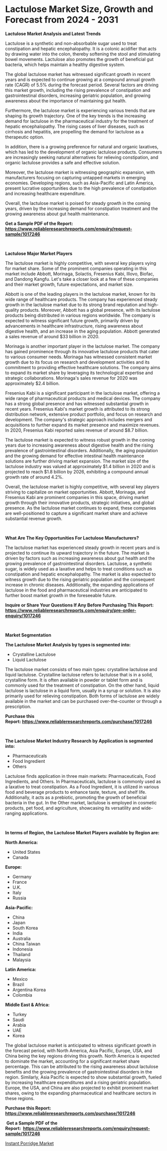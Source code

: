 <p><h1>Lactulose Market Size, Growth and Forecast from 2024 - 2031</h1></p><p><strong>Lactulose Market Analysis and Latest Trends</strong></p>
<p><p>Lactulose is a synthetic and non-absorbable sugar used to treat constipation and hepatic encephalopathy. It is a colonic acidifier that acts by drawing water into the colon, thereby softening the stool and stimulating bowel movements. Lactulose also promotes the growth of beneficial gut bacteria, which helps maintain a healthy digestive system.</p><p>The global lactulose market has witnessed significant growth in recent years and is expected to continue growing at a compound annual growth rate (CAGR) of 5.5% during the forecast period. Several factors are driving this market growth, including the rising prevalence of constipation and gastrointestinal disorders, increasing geriatric population, and growing awareness about the importance of maintaining gut health.</p><p>Furthermore, the lactulose market is experiencing various trends that are shaping its growth trajectory. One of the key trends is the increasing demand for lactulose in the pharmaceutical industry for the treatment of hepatic encephalopathy. The rising cases of liver diseases, such as cirrhosis and hepatitis, are propelling the demand for lactulose as a therapeutic option.</p><p>In addition, there is a growing preference for natural and organic laxatives, which has led to the development of organic lactulose products. Consumers are increasingly seeking natural alternatives for relieving constipation, and organic lactulose provides a safe and effective solution.</p><p>Moreover, the lactulose market is witnessing geographic expansion, with manufacturers focusing on capturing untapped markets in emerging economies. Developing regions, such as Asia-Pacific and Latin America, present lucrative opportunities due to the high prevalence of constipation and increasing healthcare expenditure.</p><p>Overall, the lactulose market is poised for steady growth in the coming years, driven by the increasing demand for constipation treatment and the growing awareness about gut health maintenance.</p></p>
<p><strong>Get a Sample PDF of the Report:&nbsp; <a href="https://www.reliableresearchreports.com/enquiry/request-sample/1017246">https://www.reliableresearchreports.com/enquiry/request-sample/1017246</a></strong></p>
<p>&nbsp;</p>
<p><strong>Lactulose Major Market Players</strong></p>
<p><p>The lactulose market is highly competitive, with several key players vying for market share. Some of the prominent companies operating in this market include Abbott, Morinaga, Solactis, Fresenius Kabi, Illovo, Biofac, and Dandong Kangfu. Let's take a closer look at a few of these companies and their market growth, future expectations, and market size.</p><p>Abbott is one of the leading players in the lactulose market, known for its wide range of healthcare products. The company has experienced steady growth in the lactulose market due to its strong brand reputation and high-quality products. Moreover, Abbott has a global presence, with its lactulose products being distributed in various regions worldwide. The company is expected to witness significant future growth, primarily driven by advancements in healthcare infrastructure, rising awareness about digestive health, and an increase in the aging population. Abbott generated a sales revenue of around $33 billion in 2020.</p><p>Morinaga is another important player in the lactulose market. The company has gained prominence through its innovative lactulose products that cater to various consumer needs. Morinaga has witnessed consistent market growth due to its focus on research and development activities and its commitment to providing effective healthcare solutions. The company aims to expand its market share by leveraging its technological expertise and strategic collaborations. Morinaga's sales revenue for 2020 was approximately $2.4 billion.</p><p>Fresenius Kabi is a significant participant in the lactulose market, offering a wide range of pharmaceutical products and medical devices. The company has a strong global presence and has witnessed substantial growth in recent years. Fresenius Kabi's market growth is attributed to its strong distribution network, extensive product portfolio, and focus on research and development. The company's strategic approach includes mergers and acquisitions to further expand its market presence and maximize revenues. In 2020, Fresenius Kabi reported sales revenue of around $8.7 billion.</p><p>The lactulose market is expected to witness robust growth in the coming years due to increasing awareness about digestive health and the rising prevalence of gastrointestinal disorders. Additionally, the aging population and the growing demand for effective intestinal health maintenance solutions are further driving market expansion. The market size of the lactulose industry was valued at approximately $1.4 billion in 2020 and is projected to reach $1.8 billion by 2026, exhibiting a compound annual growth rate of around 4.2%.</p><p>Overall, the lactulose market is highly competitive, with several key players striving to capitalize on market opportunities. Abbott, Morinaga, and Fresenius Kabi are prominent companies in this space, driving market growth through their innovative products, strategic initiatives, and global presence. As the lactulose market continues to expand, these companies are well-positioned to capture a significant market share and achieve substantial revenue growth.</p></p>
<p>&nbsp;</p>
<p><strong>What Are The Key Opportunities For Lactulose Manufacturers?</strong></p>
<p><p>The lactulose market has experienced steady growth in recent years and is projected to continue its upward trajectory in the future. The market is driven by factors such as increasing awareness about gut health and the growing prevalence of gastrointestinal disorders. Lactulose, a synthetic sugar, is widely used as a laxative and helps to treat conditions such as constipation and hepatic encephalopathy. The market is also expected to witness growth due to the rising geriatric population and the consequent increase in chronic diseases. Additionally, the expanding applications of lactulose in the food and pharmaceutical industries are anticipated to further boost market growth in the foreseeable future.</p></p>
<p><strong>Inquire or Share Your Questions If Any Before Purchasing This Report: <a href="https://www.reliableresearchreports.com/enquiry/pre-order-enquiry/1017246">https://www.reliableresearchreports.com/enquiry/pre-order-enquiry/1017246</a></strong></p>
<p>&nbsp;</p>
<p><strong>Market Segmentation</strong></p>
<p><strong>The Lactulose Market Analysis by types is segmented into:</strong></p>
<p><ul><li>Crystalline Lactulose</li><li>Liquid Lactulose</li></ul></p>
<p><p>The lactulose market consists of two main types: crystalline lactulose and liquid lactulose. Crystalline lactulose refers to lactulose that is in a solid, crystalline form. It is often available in powder or tablet form and is commonly used for the treatment of constipation. On the other hand, liquid lactulose is lactulose in a liquid form, usually in a syrup or solution. It is also primarily used for relieving constipation. Both forms of lactulose are widely available in the market and can be purchased over-the-counter or through a prescription.</p></p>
<p><strong>Purchase this Report:&nbsp;<a href="https://www.reliableresearchreports.com/purchase/1017246">https://www.reliableresearchreports.com/purchase/1017246</a></strong></p>
<p>&nbsp;</p>
<p><strong>The Lactulose Market Industry Research by Application is segmented into:</strong></p>
<p><ul><li>Pharmaceuticals</li><li>Food Ingredient</li><li>Others</li></ul></p>
<p><p>Lactulose finds application in three main markets: Pharmaceuticals, Food Ingredients, and Others. In Pharmaceuticals, lactulose is commonly used as a laxative to treat constipation. As a Food Ingredient, it is utilized in various food and beverage products to enhance taste, texture, and shelf life. Additionally, it acts as a prebiotic, promoting the growth of beneficial bacteria in the gut. In the Other market, lactulose is employed in cosmetic products, pet food, and agriculture, showcasing its versatility and wide-ranging applications.</p></p>
<p>&nbsp;</p>
<p><strong>In terms of Region, the Lactulose Market Players available by Region are:</strong></p>
<p>
    <p> <strong> North America: </strong>
        <ul>
            <li>United States</li>
            <li>Canada</li>
        </ul>
        </p> 
    <p> <strong> Europe: </strong>
        <ul>
            <li>Germany</li>
            <li>France</li>
            <li>U.K.</li>
            <li>Italy</li>
            <li>Russia</li>
        </ul>
        </p> 
    <p> <strong> Asia-Pacific: </strong>
        <ul>
            <li>China</li>
            <li>Japan</li>
            <li>South Korea</li>
            <li>India</li>
            <li>Australia</li>
            <li>China Taiwan</li>
            <li>Indonesia</li>
            <li>Thailand</li>
            <li>Malaysia</li>
        </ul>
        </p> 
    <p> <strong> Latin America: </strong>
        <ul>
            <li>Mexico</li>
            <li>Brazil</li>
            <li>Argentina Korea</li>
            <li>Colombia</li>
        </ul>
        </p> 
    <p> <strong> Middle East & Africa: </strong>
        <ul>
            <li>Turkey</li>
            <li>Saudi</li>
            <li>Arabia</li>
            <li>UAE</li>
            <li>Korea</li>
        </ul>
    </p>
    </p>
<p><p>The global lactulose market is anticipated to witness significant growth in the forecast period, with North America, Asia Pacific, Europe, USA, and China being the key regions driving this growth. North America is expected to dominate the market, accounting for a significant market share percentage. This can be attributed to the rising awareness about lactulose benefits and the growing prevalence of gastrointestinal disorders in the region. Similarly, Asia Pacific is expected to show substantial growth, fueled by increasing healthcare expenditures and a rising geriatric population. Europe, the USA, and China are also projected to exhibit prominent market shares, owing to the expanding pharmaceutical and healthcare sectors in these regions.</p></p>
<p><strong>Purchase this Report: <a href="https://www.reliableresearchreports.com/purchase/1017246">https://www.reliableresearchreports.com/purchase/1017246</a></strong></p>
<p>&nbsp;<strong>Get a Sample PDF of the Report:&nbsp;&nbsp;<a href="https://www.reliableresearchreports.com/enquiry/request-sample/1017246">https://www.reliableresearchreports.com/enquiry/request-sample/1017246</a></strong></p>
<p><strong></strong></p>
<p><p><a href="https://github.com/CliffMedina6/Market-Research-Report-List-2/blob/main/instant-porridge-market.md">Instant Porridge Market</a></p></p>